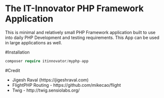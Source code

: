 # The IT-Innovator PHP Framework Application
This is minimal and relatively small PHP Framework application built to use into daily PHP Development and testing requirements. This App can be used in large applications as well.

#Installation
```php
composer require itinnovator/myphp-app
``` 

#Credit
<ul>
	<li>Jigesh Raval (https://jigeshraval.com)</li>
	<li>FlightPHP Routing - https://github.com/mikecao/flight</li>
	<li>Twig - http://twig.sensiolabs.org/</li>
</ul>